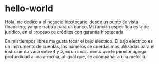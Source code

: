 # hello-world

Hola, me dedico a el negocio hipotecario, desde un punto de vista financiero, ya que trabajo para un banco. Mi función especifica es la de jurídico, en el proceso de créditos con garantía hipotecaria. 

En mis tiempos libres me gusta tocar el bajo electrico. El bajo electrico es un instrumento de cuerdas, los números de cuerdas mas utilizadas para el instrumento varía entre 4 y 5, es un instrumento que le permite agregar profundidad a una armonia, al igual que, de acompañar a una melodia.
